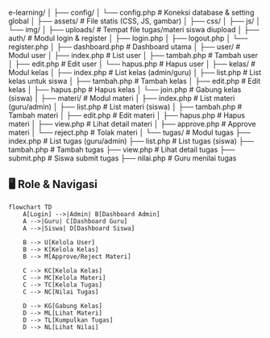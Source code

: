 e-learning/
│
├── config/
│   └── config.php          # Koneksi database & setting global
│
├── assets/                 # File statis (CSS, JS, gambar)
│   ├── css/
│   ├── js/
│   └── img/
│
├── uploads/                # Tempat file tugas/materi siswa diupload
│
├── auth/                   # Modul login & register
│   ├── login.php
│   ├── logout.php
│   └── register.php
│
├── dashboard.php           # Dashboard utama
│
├── user/                   # Modul user
│   ├── index.php           # List user
│   ├── tambah.php          # Tambah user
│   ├── edit.php            # Edit user
│   └── hapus.php           # Hapus user
│
├── kelas/                  # Modul kelas
│   ├── index.php           # List kelas (admin/guru)
│   ├── list.php            # List kelas untuk siswa
│   ├── tambah.php          # Tambah kelas
│   ├── edit.php            # Edit kelas
│   ├── hapus.php           # Hapus kelas
│   └── join.php            # Gabung kelas (siswa)
│
├── materi/                 # Modul materi
│   ├── index.php           # List materi (guru/admin)
│   ├── list.php            # List materi (siswa)
│   ├── tambah.php          # Tambah materi
│   ├── edit.php            # Edit materi
│   ├── hapus.php           # Hapus materi
│   ├── view.php            # Lihat detail materi
│   ├── approve.php         # Approve materi
│   └── reject.php          # Tolak materi
│
└── tugas/                  # Modul tugas
    ├── index.php           # List tugas (guru/admin)
    ├── list.php            # List tugas (siswa)
    ├── tambah.php          # Tambah tugas
    ├── view.php            # Lihat detail tugas
    ├── submit.php          # Siswa submit tugas
    ├── nilai.php           # Guru menilai tugas


## 🖥️ Role & Navigasi

```mermaid
flowchart TD
    A[Login] -->|Admin| B[Dashboard Admin]
    A -->|Guru| C[Dashboard Guru]
    A -->|Siswa| D[Dashboard Siswa]

    B --> U[Kelola User]
    B --> K[Kelola Kelas]
    B --> M[Approve/Reject Materi]

    C --> KC[Kelola Kelas]
    C --> MC[Kelola Materi]
    C --> TC[Kelola Tugas]
    C --> NC[Nilai Tugas]

    D --> KG[Gabung Kelas]
    D --> ML[Lihat Materi]
    D --> TL[Kumpulkan Tugas]
    D --> NL[Lihat Nilai]
```